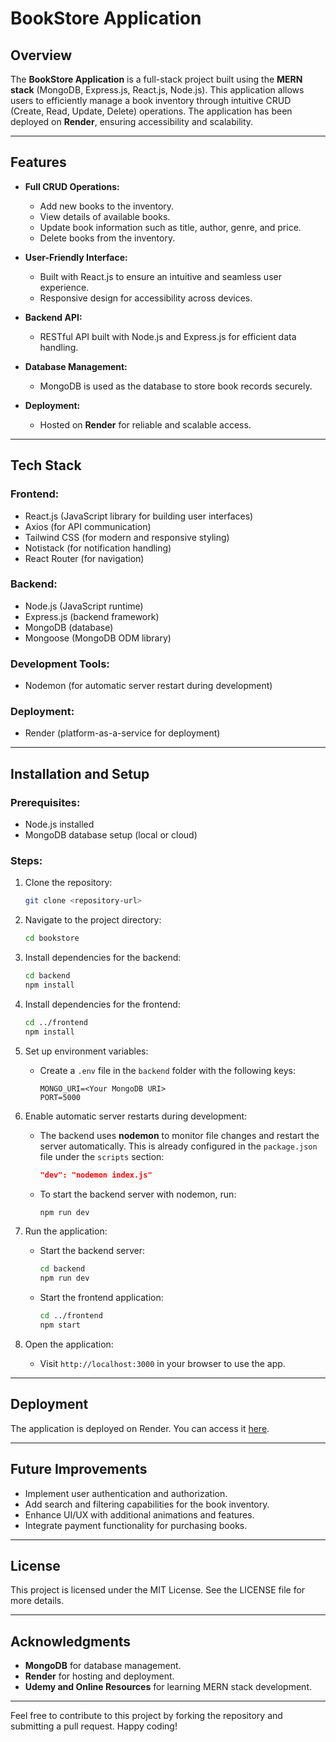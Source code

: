 # BookStore Application

## Overview
The **BookStore Application** is a full-stack project built using the **MERN stack** (MongoDB, Express.js, React.js, Node.js). This application allows users to efficiently manage a book inventory through intuitive CRUD (Create, Read, Update, Delete) operations. The application has been deployed on **Render**, ensuring accessibility and scalability.

---

## Features
- **Full CRUD Operations:**
  - Add new books to the inventory.
  - View details of available books.
  - Update book information such as title, author, genre, and price.
  - Delete books from the inventory.

- **User-Friendly Interface:**
  - Built with React.js to ensure an intuitive and seamless user experience.
  - Responsive design for accessibility across devices.

- **Backend API:**
  - RESTful API built with Node.js and Express.js for efficient data handling.

- **Database Management:**
  - MongoDB is used as the database to store book records securely.

- **Deployment:**
  - Hosted on **Render** for reliable and scalable access.

---

## Tech Stack

### Frontend:
- React.js (JavaScript library for building user interfaces)
- Axios (for API communication)
- Tailwind CSS (for modern and responsive styling)
- Notistack (for notification handling)
- React Router (for navigation)

### Backend:
- Node.js (JavaScript runtime)
- Express.js (backend framework)
- MongoDB (database)
- Mongoose (MongoDB ODM library)

### Development Tools:
- Nodemon (for automatic server restart during development)

### Deployment:
- Render (platform-as-a-service for deployment)

---

## Installation and Setup

### Prerequisites:
- Node.js installed
- MongoDB database setup (local or cloud)

### Steps:

1. Clone the repository:
   ```bash
   git clone <repository-url>
   ```

2. Navigate to the project directory:
   ```bash
   cd bookstore
   ```

3. Install dependencies for the backend:
   ```bash
   cd backend
   npm install
   ```

4. Install dependencies for the frontend:
   ```bash
   cd ../frontend
   npm install
   ```

5. Set up environment variables:
   - Create a `.env` file in the `backend` folder with the following keys:
     ```env
     MONGO_URI=<Your MongoDB URI>
     PORT=5000
     ```

6. Enable automatic server restarts during development:
   - The backend uses **nodemon** to monitor file changes and restart the server automatically. This is already configured in the `package.json` file under the `scripts` section:
     ```json
     "dev": "nodemon index.js"
     ```
   - To start the backend server with nodemon, run:
     ```bash
     npm run dev
     ```

7. Run the application:
   - Start the backend server:
     ```bash
     cd backend
     npm run dev
     ```
   - Start the frontend application:
     ```bash
     cd ../frontend
     npm start
     ```

8. Open the application:
   - Visit `http://localhost:3000` in your browser to use the app.

---

## Deployment
The application is deployed on Render. You can access it [here](https://bookstore-vwcs.onrender.com/).

---

## Future Improvements
- Implement user authentication and authorization.
- Add search and filtering capabilities for the book inventory.
- Enhance UI/UX with additional animations and features.
- Integrate payment functionality for purchasing books.

---

## License
This project is licensed under the MIT License. See the LICENSE file for more details.

---

## Acknowledgments
- **MongoDB** for database management.
- **Render** for hosting and deployment.
- **Udemy and Online Resources** for learning MERN stack development.

---

Feel free to contribute to this project by forking the repository and submitting a pull request. Happy coding!


